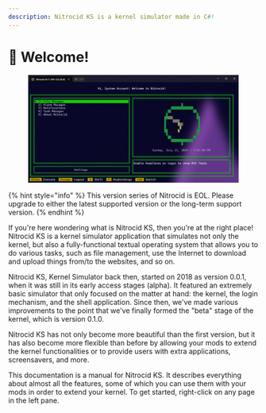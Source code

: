 ```yaml
---
description: Nitrocid KS is a kernel simulator made in C#!
---
```


# 👋 Welcome!

<figure><img src=".gitbook/assets/image.png" alt=""><figcaption></figcaption></figure>

{% hint style="info" %}
This version series of Nitrocid is EOL. Please upgrade to either the latest supported version or the long-term support version.
{% endhint %}

If you're here wondering what is Nitrocid KS, then you're at the right place! Nitrocid KS is a kernel simulator application that simulates not only the kernel, but also a fully-functional textual operating system that allows you to do various tasks, such as file management, use the Internet to download and upload things from/to the websites, and so on.

Nitrocid KS, Kernel Simulator back then, started on 2018 as version 0.0.1, when it was still in its early access stages (alpha). It featured an extremely basic simulator that only focused on the matter at hand: the kernel, the login mechanism, and the shell application. Since then, we've made various improvements to the point that we've finally formed the "beta" stage of the kernel, which is version 0.1.0.

Nitrocid KS has not only become more beautiful than the first version, but it has also become more flexible than before by allowing your mods to extend the kernel functionalities or to provide users with extra applications, screensavers, and more.

This documentation is a manual for Nitrocid KS. It describes everything about almost all the features, some of which you can use them with your mods in order to extend your kernel. To get started, right-click on any page in the left pane.
